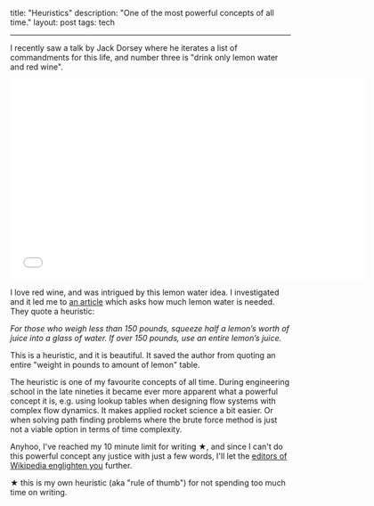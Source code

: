 title: "Heuristics"
description: "One of the most powerful concepts of all time."
layout: post
tags: tech

---


I recently saw a talk by Jack Dorsey where he iterates a list of commandments for this life, and number three is "drink only lemon water and red wine".

<iframe width="640" height="360" src="//www.youtube.com/embed/wEQawgkCMOU?feature=player_detailpage&start=1220" frameborder="0" allowfullscreen></iframe>

I love red wine, and was intrigued by this lemon water idea. I investigated and it led me to [an article](http://www.lifehack.org/articles/lifestyle/11-benefits-lemon-water-you-didnt-know-about.html) which asks how much lemon water is needed. They quote a heuristic:

*For those who weigh less than 150 pounds, squeeze half a lemon’s worth of juice into a glass of water. If over 150 pounds, use an entire lemon’s juice.*

This is a heuristic, and it is beautiful. It saved the author from quoting an entire "weight in pounds to amount of lemon" table.

The heuristic is one of my favourite concepts of all time. During engineering school in the late nineties it became ever more apparent what a powerful concept it is, e.g. using lookup tables when designing flow systems with complex flow dynamics. It makes applied rocket science a bit easier. Or when solving path finding problems where the brute force method is just not a viable option in terms of time complexity.

Anyhoo, I've reached my 10 minute limit for writing ★, and since I can't do this powerful concept any justice with just a few words, I'll let the [editors of Wikipedia englighten you](http://en.wikipedia.org/wiki/Heuristic) further.

★ this is my own heuristic (aka "rule of thumb") for not spending too much time on writing.
